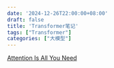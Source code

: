 ```yaml
---
date: '2024-12-26T22:00:00+08:00'
draft: false
title: 'Transformer笔记'
tags: ["Transformer"]
categories: ["大模型"]
---
```


[Attention Is All You Need](https://xves6ft58q.feishu.cn/docx/GmXXdaoF6oCFj6x9HIVcnFbTnue?from=from_copylink)
